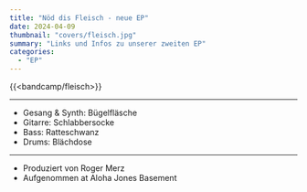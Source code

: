 ```yaml
---
title: "Nöd dis Fleisch - neue EP"
date: 2024-04-09
thumbnail: "covers/fleisch.jpg"
summary: "Links und Infos zu unserer zweiten EP"
categories:
  - "EP"
---
```


{{<bandcamp/fleisch>}}

---

- Gesang & Synth: Bügelfläsche
- Gitarre: Schlabbersocke
- Bass: Ratteschwanz
- Drums: Blächdose

---

- Produziert von Roger Merz
- Aufgenommen at Aloha Jones Basement 
